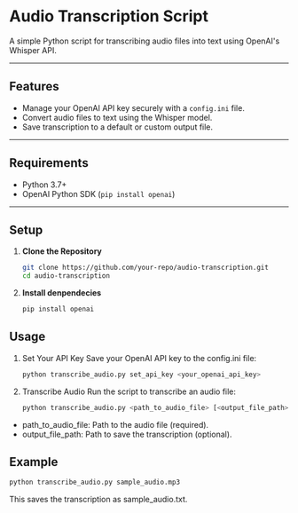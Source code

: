 # Audio Transcription Script

A simple Python script for transcribing audio files into text using OpenAI's Whisper API.

---

## Features
- Manage your OpenAI API key securely with a `config.ini` file.
- Convert audio files to text using the Whisper model.
- Save transcription to a default or custom output file.

---

## Requirements
- Python 3.7+
- OpenAI Python SDK (`pip install openai`)

---

## Setup

1. **Clone the Repository**
   ```bash
   git clone https://github.com/your-repo/audio-transcription.git
   cd audio-transcription
   ```

2. **Install denpendecies**
      ```bash
      pip install openai
      ```

## Usage
1. Set Your API Key
   Save your OpenAI API key to the config.ini file:
    ```bash
    python transcribe_audio.py set_api_key <your_openai_api_key>
    ```

2. Transcribe Audio
Run the script to transcribe an audio file:
   ```bash
   python transcribe_audio.py <path_to_audio_file> [<output_file_path>]
   ```   
  - path_to_audio_file: Path to the audio file (required).
  - output_file_path: Path to save the transcription (optional).


## Example
   ```bash
   python transcribe_audio.py sample_audio.mp3
   ```
This saves the transcription as sample_audio.txt.

